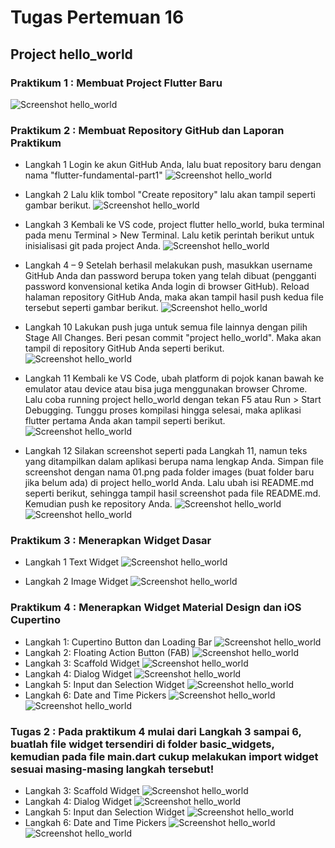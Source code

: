 # **Tugas Pertemuan 16**
## **Project hello_world**

### Praktikum 1 : Membuat Project Flutter Baru
![Screenshot hello_world](images/02.png)

### Praktikum 2 : Membuat Repository GitHub dan Laporan Praktikum 
* Langkah 1 Login ke akun GitHub Anda, lalu buat repository baru dengan nama "flutter-fundamental-part1"
![Screenshot hello_world](images/03.png)

* Langkah 2 Lalu klik tombol "Create repository" lalu akan tampil seperti gambar berikut.
![Screenshot hello_world](images/04.png)

* Langkah 3 Kembali ke VS code, project flutter hello_world, buka terminal pada menu Terminal > New Terminal. Lalu ketik perintah berikut untuk inisialisasi git pada project Anda.
![Screenshot hello_world](images/05.png)

* Langkah 4 – 9 Setelah berhasil melakukan push, masukkan username GitHub Anda dan password berupa token yang telah dibuat (pengganti password konvensional ketika Anda login di browser GitHub). Reload halaman repository GitHub Anda, maka akan tampil hasil push kedua file tersebut seperti gambar berikut.
![Screenshot hello_world](images/06.jpeg)

* Langkah 10 Lakukan push juga untuk semua file lainnya dengan pilih Stage All Changes. Beri pesan commit "project hello_world". Maka akan tampil di repository GitHub Anda seperti berikut.
![Screenshot hello_world](images/07.png)

* Langkah 11 Kembali ke VS Code, ubah platform di pojok kanan bawah ke emulator atau device atau bisa juga menggunakan browser Chrome. Lalu coba running project hello_world dengan tekan F5 atau Run > Start Debugging. Tunggu proses kompilasi hingga selesai, maka aplikasi flutter pertama Anda akan tampil seperti berikut.
![Screenshot hello_world](images/08.png)

* Langkah 12 Silakan screenshot seperti pada Langkah 11, namun teks yang ditampilkan dalam aplikasi berupa nama lengkap Anda. Simpan file screenshot dengan nama 01.png pada folder images (buat folder baru jika belum ada) di project hello_world Anda. Lalu ubah isi README.md seperti berikut, sehingga tampil hasil screenshot pada file README.md. Kemudian push ke repository Anda.
![Screenshot hello_world](images/09.png)
![Screenshot hello_world](images/10.png)

### Praktikum 3 : Menerapkan Widget Dasar
* Langkah 1 Text Widget
![Screenshot hello_world](images/11.png)

* Langkah 2 Image Widget
![Screenshot hello_world](images/12.png)

### Praktikum 4 : Menerapkan Widget Material Design dan iOS Cupertino
* Langkah 1: Cupertino Button dan Loading Bar
![Screenshot hello_world](images/13.png)
* Langkah 2: Floating Action Button (FAB)
![Screenshot hello_world](images/14.png)
* Langkah 3: Scaffold Widget
![Screenshot hello_world](images/15.png)
* Langkah 4: Dialog Widget
![Screenshot hello_world](images/16.png)
* Langkah 5: Input dan Selection Widget
![Screenshot hello_world](images/17.png)
* Langkah 6: Date and Time Pickers
![Screenshot hello_world](images/18.png)
![Screenshot hello_world](images/19.png)

### **Tugas 2** : Pada praktikum 4 mulai dari Langkah 3 sampai 6, buatlah file widget tersendiri di folder basic_widgets, kemudian pada file main.dart cukup melakukan import widget sesuai masing-masing langkah tersebut!
* Langkah 3: Scaffold Widget
![Screenshot hello_world](images/20.png)
* Langkah 4: Dialog Widget
![Screenshot hello_world](images/21.png)
* Langkah 5: Input dan Selection Widget
![Screenshot hello_world](images/22.png)
* Langkah 6: Date and Time Pickers
![Screenshot hello_world](images/23.png)
![Screenshot hello_world](images/24.png)

